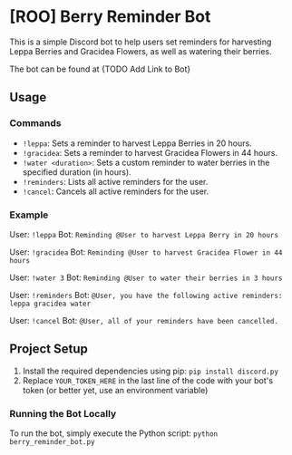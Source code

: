 # [ROO] Berry Reminder Bot

This is a simple Discord bot to help users set reminders for harvesting Leppa Berries and Gracidea Flowers, as well as watering their berries.

The bot can be found at {TODO Add Link to Bot}

## Usage

### Commands

- `!leppa`: Sets a reminder to harvest Leppa Berries in 20 hours.
- `!gracidea`: Sets a reminder to harvest Gracidea Flowers in 44 hours.
- `!water <duration>`: Sets a custom reminder to water berries in the specified duration (in hours).
- `!reminders`: Lists all active reminders for the user.
- `!cancel`: Cancels all active reminders for the user.

### Example

User: `!leppa`
Bot: `Reminding @User to harvest Leppa Berry in 20 hours`

User: `!gracidea`
Bot: `Reminding @User to harvest Gracidea Flower in 44 hours`

User: `!water 3`
Bot: `Reminding @User to water their berries in 3 hours`

User: `!reminders`
Bot: `@User, you have the following active reminders:
leppa
gracidea
water`

User: `!cancel`
Bot: `@User, all of your reminders have been cancelled.`


## Project Setup

1. Install the required dependencies using pip: `pip install discord.py`
2. Replace `YOUR_TOKEN_HERE` in the last line of the code with your bot's token (or better yet, use an environment variable)

### Running the Bot Locally

To run the bot, simply execute the Python script: `python berry_reminder_bot.py`




